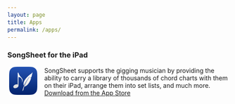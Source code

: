 ```yaml
---
layout: page
title: Apps
permalink: /apps/
---
```


### SongSheet for the iPad

<img src="/images/songsheet-icon.png" alt="SongSheet application icon" style="float:left;width:64px;margin:0 16px 0 4px;vertical-align:top;"><span>SongSheet supports the gigging musician by providing the ability to carry a library of thousands of chord charts with them on their iPad, arrange them into set lists, and much more. [Download from the App Store][1]</span>


[1]:http://bit.ly/TtSVoY
